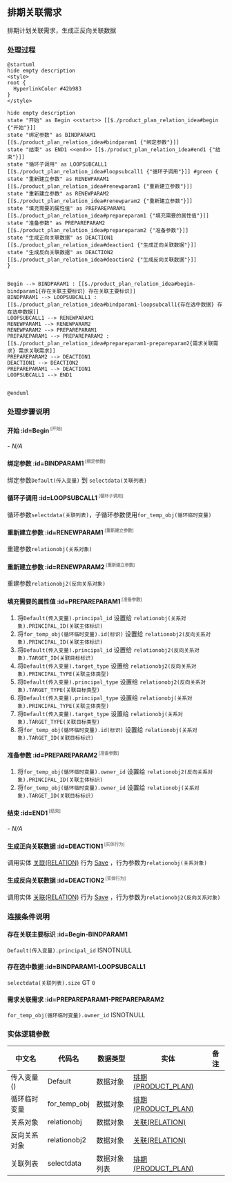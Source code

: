 ## 排期关联需求 <!-- {docsify-ignore-all} -->

   排期计划关联需求，生成正反向关联数据

### 处理过程

```plantuml
@startuml
hide empty description
<style>
root {
  HyperlinkColor #42b983
}
</style>

hide empty description
state "开始" as Begin <<start>> [[$./product_plan_relation_idea#begin {"开始"}]]
state "绑定参数" as BINDPARAM1  [[$./product_plan_relation_idea#bindparam1 {"绑定参数"}]]
state "结束" as END1 <<end>> [[$./product_plan_relation_idea#end1 {"结束"}]]
state "循环子调用" as LOOPSUBCALL1  [[$./product_plan_relation_idea#loopsubcall1 {"循环子调用"}]] #green {
state "重新建立参数" as RENEWPARAM1  [[$./product_plan_relation_idea#renewparam1 {"重新建立参数"}]]
state "重新建立参数" as RENEWPARAM2  [[$./product_plan_relation_idea#renewparam2 {"重新建立参数"}]]
state "填充需要的属性值" as PREPAREPARAM1  [[$./product_plan_relation_idea#prepareparam1 {"填充需要的属性值"}]]
state "准备参数" as PREPAREPARAM2  [[$./product_plan_relation_idea#prepareparam2 {"准备参数"}]]
state "生成正向关联数据" as DEACTION1  [[$./product_plan_relation_idea#deaction1 {"生成正向关联数据"}]]
state "生成反向关联数据" as DEACTION2  [[$./product_plan_relation_idea#deaction2 {"生成反向关联数据"}]]
}


Begin --> BINDPARAM1 : [[$./product_plan_relation_idea#begin-bindparam1{存在关联主要标识} 存在关联主要标识]]
BINDPARAM1 --> LOOPSUBCALL1 : [[$./product_plan_relation_idea#bindparam1-loopsubcall1{存在选中数据} 存在选中数据]]
LOOPSUBCALL1 --> RENEWPARAM1
RENEWPARAM1 --> RENEWPARAM2
RENEWPARAM2 --> PREPAREPARAM1
PREPAREPARAM1 --> PREPAREPARAM2 : [[$./product_plan_relation_idea#prepareparam1-prepareparam2{需求关联需求} 需求关联需求]]
PREPAREPARAM2 --> DEACTION1
DEACTION1 --> DEACTION2
PREPAREPARAM1 --> DEACTION1
LOOPSUBCALL1 --> END1


@enduml
```


### 处理步骤说明

#### 开始 :id=Begin<sup class="footnote-symbol"> <font color=gray size=1>[开始]</font></sup>



*- N/A*
#### 绑定参数 :id=BINDPARAM1<sup class="footnote-symbol"> <font color=gray size=1>[绑定参数]</font></sup>



绑定参数`Default(传入变量)` 到 `selectdata(关联列表)`
#### 循环子调用 :id=LOOPSUBCALL1<sup class="footnote-symbol"> <font color=gray size=1>[循环子调用]</font></sup>



循环参数`selectdata(关联列表)`，子循环参数使用`for_temp_obj(循环临时变量)`
#### 重新建立参数 :id=RENEWPARAM1<sup class="footnote-symbol"> <font color=gray size=1>[重新建立参数]</font></sup>



重建参数```relationobj(关系对象)```
#### 重新建立参数 :id=RENEWPARAM2<sup class="footnote-symbol"> <font color=gray size=1>[重新建立参数]</font></sup>



重建参数```relationobj2(反向关系对象)```
#### 填充需要的属性值 :id=PREPAREPARAM1<sup class="footnote-symbol"> <font color=gray size=1>[准备参数]</font></sup>



1. 将`Default(传入变量).principal_id` 设置给  `relationobj(关系对象).PRINCIPAL_ID(关联主体标识)`
2. 将`for_temp_obj(循环临时变量).id(标识)` 设置给  `relationobj2(反向关系对象).PRINCIPAL_ID(关联主体标识)`
3. 将`Default(传入变量).principal_id` 设置给  `relationobj2(反向关系对象).TARGET_ID(关联目标标识)`
4. 将`Default(传入变量).target_type` 设置给  `relationobj2(反向关系对象).PRINCIPAL_TYPE(关联主体类型)`
5. 将`Default(传入变量).principal_type` 设置给  `relationobj2(反向关系对象).TARGET_TYPE(关联目标类型)`
6. 将`Default(传入变量).principal_type` 设置给  `relationobj(关系对象).PRINCIPAL_TYPE(关联主体类型)`
7. 将`Default(传入变量).target_type` 设置给  `relationobj(关系对象).TARGET_TYPE(关联目标类型)`
8. 将`for_temp_obj(循环临时变量).id(标识)` 设置给  `relationobj(关系对象).TARGET_ID(关联目标标识)`

#### 准备参数 :id=PREPAREPARAM2<sup class="footnote-symbol"> <font color=gray size=1>[准备参数]</font></sup>



1. 将`for_temp_obj(循环临时变量).owner_id` 设置给  `relationobj2(反向关系对象).PRINCIPAL_ID(关联主体标识)`
2. 将`for_temp_obj(循环临时变量).owner_id` 设置给  `relationobj(关系对象).TARGET_ID(关联目标标识)`

#### 结束 :id=END1<sup class="footnote-symbol"> <font color=gray size=1>[结束]</font></sup>



*- N/A*

#### 生成正向关联数据 :id=DEACTION1<sup class="footnote-symbol"> <font color=gray size=1>[实体行为]</font></sup>



调用实体 [关联(RELATION)](module/Base/relation.md) 行为 [Save](module/Base/relation#行为) ，行为参数为`relationobj(关系对象)`

#### 生成反向关联数据 :id=DEACTION2<sup class="footnote-symbol"> <font color=gray size=1>[实体行为]</font></sup>



调用实体 [关联(RELATION)](module/Base/relation.md) 行为 [Save](module/Base/relation#行为) ，行为参数为`relationobj2(反向关系对象)`


### 连接条件说明
#### 存在关联主要标识 :id=Begin-BINDPARAM1

`Default(传入变量).principal_id` ISNOTNULL
#### 存在选中数据 :id=BINDPARAM1-LOOPSUBCALL1

`selectdata(关联列表).size` GT `0`
#### 需求关联需求 :id=PREPAREPARAM1-PREPAREPARAM2

`for_temp_obj(循环临时变量).owner_id` ISNOTNULL


### 实体逻辑参数

|    中文名   |    代码名    |  数据类型    |  实体   |备注 |
| --------| --------| -------- | -------- | --------   |
|传入变量(<i class="fa fa-check"/></i>)|Default|数据对象|[排期(PRODUCT_PLAN)](module/ProdMgmt/product_plan.md)||
|循环临时变量|for_temp_obj|数据对象|[排期(PRODUCT_PLAN)](module/ProdMgmt/product_plan.md)||
|关系对象|relationobj|数据对象|[关联(RELATION)](module/Base/relation.md)||
|反向关系对象|relationobj2|数据对象|[关联(RELATION)](module/Base/relation.md)||
|关联列表|selectdata|数据对象列表|[排期(PRODUCT_PLAN)](module/ProdMgmt/product_plan.md)||
